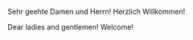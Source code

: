 Sehr geehte Damen und Herrn! Herzlich Willkommen!

Dear ladies and gentlemen! Welcome!



<!---
Jaybi131/Jaybi131 is a ✨ special ✨ repository because its `README.md` (this file) appears on your GitHub profile.
You can click the Preview link to take a look at your changes.
--->

